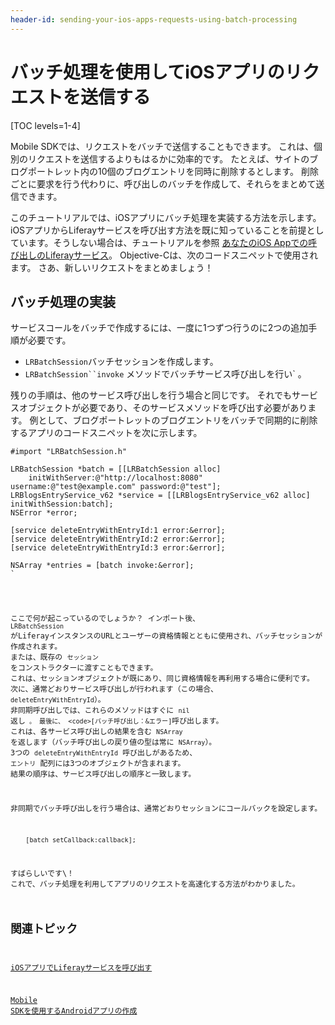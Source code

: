```yaml
---
header-id: sending-your-ios-apps-requests-using-batch-processing
---
```


# バッチ処理を使用してiOSアプリのリクエストを送信する

[TOC levels=1-4]

Mobile SDKでは、リクエストをバッチで送信することもできます。 これは、個別のリクエストを送信するよりもはるかに効率的です。 たとえば、サイトのブログポートレット内の10個のブログエントリを同時に削除するとします。 削除ごとに要求を行う代わりに、呼び出しのバッチを作成して、それらをまとめて送信できます。

このチュートリアルでは、iOSアプリにバッチ処理を実装する方法を示します。 iOSアプリからLiferayサービスを呼び出す方法を既に知っていることを前提としています。そうしない場合は、チュートリアルを参照 [あなたのiOS Appでの呼び出しのLiferayサービス](/docs/7-1/tutorials/-/knowledge_base/t/invoking-liferay-services-in-your-ios-app)。 Objective-Cは、次のコードスニペットで使用されます。 さあ、新しいリクエストをまとめましょう！

## バッチ処理の実装

サービスコールをバッチで作成するには、一度に1つずつ行うのに2つの追加手順が必要です。

  - `LRBatchSession`バッチセッションを作成します。
  - `LRBatchSession``invoke` メソッドでバッチサービス呼び出しを行い` 。</li>
</ul>

<p spaces-before="0">残りの手順は、他のサービス呼び出しを行う場合と同じです。 それでもサービスオブジェクトが必要であり、そのサービスメソッドを呼び出す必要があります。 例として、ブログポートレットのブログエントリをバッチで同期的に削除するアプリのコードスニペットを次に示します。</p>

<pre><code>#import "LRBatchSession.h"

LRBatchSession *batch = [[LRBatchSession alloc] 
    initWithServer:@"http://localhost:8080" username:@"test@example.com" password:@"test"];
LRBlogsEntryService_v62 *service = [[LRBlogsEntryService_v62 alloc] initWithSession:batch];
NSError *error;

[service deleteEntryWithEntryId:1 error:&error];
[service deleteEntryWithEntryId:2 error:&error];
[service deleteEntryWithEntryId:3 error:&error];

NSArray *entries = [batch invoke:&error];
`</pre>

ここで何が起こっているのでしょうか？ インポート後、 `LRBatchSession` がLiferayインスタンスのURLとユーザーの資格情報とともに使用され、バッチセッションが作成されます。 または、既存の `セッション` をコンストラクターに渡すこともできます。 これは、セッションオブジェクトが既にあり、同じ資格情報を再利用する場合に便利です。 次に、通常どおりサービス呼び出しが行われます（この場合、 `deleteEntryWithEntryId`）。 非同期呼び出しでは、これらのメソッドはすぐに `nil` 返し` 。 最後に、 <code>[バッチ呼び出し：&エラー]`呼び出します。 これは、各サービス呼び出しの結果を含む `NSArray` を返します（バッチ呼び出しの戻り値の型は常に `NSArray`）。 3つの `deleteEntryWithEntryId` 呼び出しがあるため、 `エントリ` 配列には3つのオブジェクトが含まれます。 結果の順序は、サービス呼び出しの順序と一致します。

非同期でバッチ呼び出しを行う場合は、通常どおりセッションにコールバックを設定します。
    
        [batch setCallback:callback];

すばらしいです\！ これで、バッチ処理を利用してアプリのリクエストを高速化する方法がわかりました。

## 関連トピック

[iOSアプリでLiferayサービスを呼び出す](/docs/7-1/tutorials/-/knowledge_base/t/invoking-liferay-services-in-your-ios-app)

[Mobile SDKを使用するAndroidアプリの作成](/docs/7-1/tutorials/-/knowledge_base/t/creating-android-apps-that-use-the-mobile-sdk)
